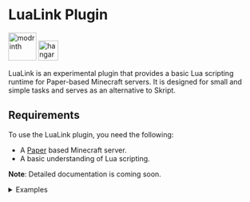 # LuaLink Plugin
<a href=https://modrinth.com/plugin/lualink><img alt="modrinth" height="56" src="https://cdn.jsdelivr.net/npm/@intergrav/devins-badges@3/assets/cozy/available/modrinth_vector.svg"></a>
<a href=https://hangar.papermc.io/Saturn/LuaLink><img alt="hangar" height="40" src="https://cdn.jsdelivr.net/npm/@intergrav/devins-badges@3/assets/cozy/available/hangar_vector.svg"></a>

LuaLink is an experimental plugin that provides a basic Lua scripting runtime for Paper-based Minecraft servers. It is designed for small and simple tasks and serves as an alternative to Skript.

## Requirements

To use the LuaLink plugin, you need the following:

- A [Paper](https://papermc.io/) based Minecraft server.
- A basic understanding of Lua scripting.

**Note**: Detailed documentation is coming soon.


<details>
<summary>Examples</summary>

### **For more advanced examples see the [examples](https://github.com/Saturn745/LuaLink/tree/_examples) folder** 

### Hello command
```lua
plugin.onEnable(function()
    plugin.logger.info("Hello world command enabled!!!!!!!! Let's be annoying and make every script spam console when it loads")
end)

plugin.registerSimpleCommand(function(sender, args)
    sender:sendRichMessage("<green>Hello, "..sender:getName())
end, {
    name = "hello",
    description = "Hello world from LuaLink"
})
```

### Welcomer | Event listener

```lua
local function listen()
    plugin.hook("org.bukkit.event.player.PlayerJoinEvent", function(event)
        local player = event:getPlayer()
        player:playSound(player:getLocation(), "entity.firework_rocket.launch", 1.0, 1.0)
        player:sendRichMessage("<green>Welcome back to the server, " .. player:getName() .. "!")
    end)
end

plugin.onEnable(function()
    plugin.logger.info("Welcomer loaded! PS: You don't have to do this in every script, LuaLink already logs when a script is loaded.")
    listen()
end)
```
</details>

